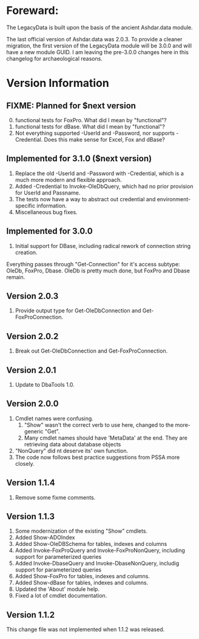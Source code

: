 # Foreward:
The LegacyData is built upon the basis of the ancient Ashdar.data module. 

The last official version of Ashdar.data was 2.0.3. To provide a cleaner migration, the first version of the LegacyData module will be 3.0.0 and will have a new module GUID. I am leaving the pre-3.0.0 changes here in this changelog for archaeological reasons.


# Version Information
## FIXME: Planned for $next version
0. functional tests for FoxPro. What did I mean by "functional"?
0. functional tests for dBase. What did I mean by "functional"?
0. Not everything supported -UserId and -Password, nor supports -Credential. Does this make sense for Excel, Fox and dBase?

## Implemented for 3.1.0 ($next version)
1. Replace the old -UserId and -Password with -Credential, which is a much more modern and flexible approach.
1. Added -Credential to Invoke-OleDbQuery, which had no prior provision for UserId and Passname.
1. The tests now have a way to abstract out credential and environment-specific information.
1. Miscellaneous bug fixes.

## Implemented for 3.0.0
1. Initial support for DBase, including radical rework of connection string creation.

Everything passes through "Get-Connection" for it's access subtype: OleDb, FoxPro, Dbase.
OleDb is pretty much done, but FoxPro and Dbase remain.


## Version 2.0.3
1. Provide output type for Get-OleDbConnection and Get-FoxProConnection.

## Version 2.0.2
1. Break out Get-OleDbConnection and Get-FoxProConnection.

## Version 2.0.1
1. Update to DbaTools 1.0.

## Version 2.0.0
1. Cmdlet names were confusing.
    1. "Show" wasn't the correct verb to use here, changed to the more-generic "Get".
    2. Many cmdlet names should have 'MetaData' at the end. They are retrieving data about 
        database objects
3. "NonQuery" did nt deserve its' own function.
4. The code now follows best practice suggestions from PSSA more closely.

## Version 1.1.4
1. Remove some fixme comments.

## Version 1.1.3
1. Some modernization of the existing "Show" cmdlets.
2. Added Show-ADOIndex
3. Added Show-OleDBSchema for tables, indexes and columns
4. Added Invoke-FoxProQuery and Invoke-FoxProNonQuery, including support for parameterized queries 
4. Added Invoke-DbaseQuery and Invoke-DbaseNonQuery, includig support for parameterized queries
5. Added Show-FoxPro for tables, indexes and columns.
6. Added Show-dBase for tables, indexes and columns.
7. Updated the 'About' module help.
9. Fixed a lot of cmdlet documentation.


## Version 1.1.2
This change file was not implemented when 1.1.2 was released.

